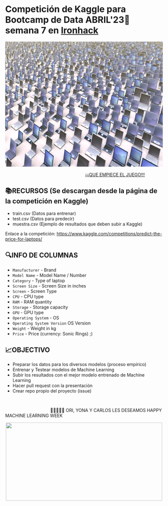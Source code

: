 # Competición de Kaggle para Bootcamp de Data ABRIL'23:snake: semana 7 en [Ironhack](https://www.ironhack.com/)

<p align="center"> <img src="https://github.com/Ironhack-Data-Madrid-Abril-2023/w7-project_kaggle/blob/main/lapsimg.jpg" width="800" height="400">  </p>

&emsp;&emsp;&emsp;&emsp;&emsp;&emsp;&emsp;&emsp;&emsp;&emsp;&emsp;&emsp;&emsp;&emsp;&emsp;&emsp;&emsp;&emsp;  [¡¡¡QUE EMPIECE EL JUEGO!!!](
http://www.kaggle.com/competitions/predict-salary-for-data-science-jobs)  


## 📚RECURSOS (Se descargan desde la página de la competición en Kaggle)

- train.csv (Datos para entrenar)
- test.csv (Datos para predecir)
- muestra.csv (Ejemplo de resultados que deben subir a Kaggle)

Enlace a la competición: https://www.kaggle.com/competitions/predict-the-price-for-laptops/


## 🔍INFO DE COLUMNAS 

*   `Manufacturer` - Brand
*   `Model Name` - Model Name / Number
*   `Category` - Type of laptop
*   `Screen Size` - Screen Size in inches
*   `Screen` - Screen Type
*   `CPU` - CPU type
*   `RAM` - RAM quantity
*   `Storage` - Storage capacity
*   `GPU` - GPU type
*   `Operating System` - OS
*   `Operating System Version` OS Version
*   `Weight` - Weight in kg
*   `Price` - Price (currency: Sonic Rings) ;)


## 📈OBJECTIVO

- Preparar los datos para los diversos modelos (proceso empírico) 
- Entrenar y Testear modelos de Machine Learning
- Subir los resultados con el mejor modelo entrenado de Machine Learning
- Hacer pull request con la presentación  
- Crear repo propio del proyecto (issue)

<br />

&emsp;&emsp;&emsp;&emsp;&emsp;&emsp;&emsp;&emsp;&emsp;&emsp; <bn > 💁🏻‍♀️💁🏻  ORI, YONA Y CARLOS LES DESEAMOS HAPPY MACHINE LEARNING WEEK  <bn />

<p align="center"> <img src="https://github.com/OrianAmpuero/Kaggle_Competition/blob/main/img/jijiji.gif" width="500" height="250">   </p>
